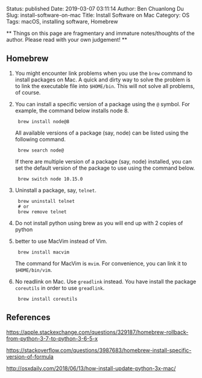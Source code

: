 Status: published
Date: 2019-03-07 03:11:14
Author: Ben Chuanlong Du
Slug: install-software-on-mac
Title: Install Software on Mac
Category: OS
Tags: macOS, installing software, Homebrew

**
Things on this page are
fragmentary and immature notes/thoughts of the author.
Please read with your own judgement!
**

## Homebrew

1. You might encounter link problems when you use the `brew` command to install packages on Mac.
    A quick and dirty way to solve the problem is to link the executable file into `$HOME/bin`.
    This will not solve all problems, of course.

2. You can install a specific version of a package using the `@` symbol.
    For example,
    the command below installs node 8.

        brew install node@8

    All available versions of a package (say, node) can be listed using the following command.

        brew search node@

    If there are multiple version of a package (say, node) installed, 
    you can set the default version of the package to use using the command below.

        brew switch node 10.15.0

2. Uninstall a package, say, `telnet`.

        brew uninstall telnet
        # or
        brew remove telnet

2. Do not install python using brew as you will end up with 2 copies of python

3. better to use MacVim instead of Vim. 

        brew install macvim

    The command for MacVim is `mvim`. 
    For convenience, 
    you can link it to `$HOME/bin/vim`.

4. No readlink on Mac.  Use `greadlink` instead.
    You have install the package `coreutils` in order to use `greadlink`.

        brew install coreutils

## References

https://apple.stackexchange.com/questions/329187/homebrew-rollback-from-python-3-7-to-python-3-6-5-x

https://stackoverflow.com/questions/3987683/homebrew-install-specific-version-of-formula

http://osxdaily.com/2018/06/13/how-install-update-python-3x-mac/

